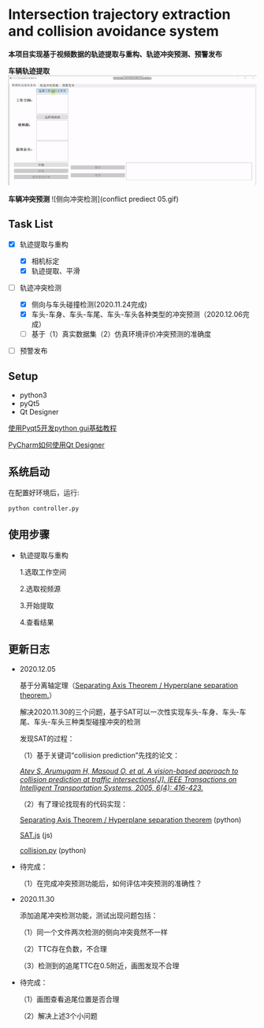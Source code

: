 # Intersection trajectory extraction and collision avoidance system
**本项目实现基于视频数据的轨迹提取与重构、轨迹冲突预测、预警发布**

**车辆轨迹提取**
![操作展示](pic.gif)


**车辆冲突预测**
![侧向冲突检测](conflict prediect 05.gif)



## Task List

- [x] 轨迹提取与重构
    - [x] 相机标定
    - [x] 轨迹提取、平滑

- [ ] 轨迹冲突检测
    - [x] 侧向与车头碰撞检测(2020.11.24完成)
    - [x] 车头-车身、车头-车尾、车头-车头各种类型的冲突预测（2020.12.06完成）
    - [ ] 基于（1）真实数据集（2）仿真环境评价冲突预测的准确度

- [ ] 预警发布


## Setup
 - python3
 - pyQt5
 - Qt Designer 
    
[使用Pyqt5开发python gui基础教程](https://blog.csdn.net/qq_38412868/article/details/88972863)

[PyCharm如何使用Qt Designer](https://blog.csdn.net/stone0823/article/details/104101130)

## 系统启动

在配置好环境后，运行:

```pyhthon
python controller.py
```


## 使用步骤

- 轨迹提取与重构

    1.选取工作空间
    
    2.选取视频源
    
    3.开始提取
    
    4.查看结果
    
## 更新日志

- 2020.12.05

   基于分离轴定理（[Separating Axis Theorem / Hyperplane separation theorem.](https://en.wikipedia.org/wiki/Hyperplane_separation_theorem)）
   
    解决2020.11.30的三个问题，基于SAT可以一次性实现车头-车身、车头-车尾、车头-车头三种类型碰撞冲突的检测

    发现SAT的过程：

     （1）基于关键词“collision prediction”先找的论文：
     
     *[Atev S, Arumugam H, Masoud O, et al. A vision-based approach to collision prediction at traffic intersections[J]. IEEE Transactions on Intelligent Transportation Systems, 2005, 6(4): 416-423.](https://ieeexplore.ieee.org/document/1549845)*
     
     （2）有了理论找现有的代码实现：
            
     [Separating Axis Theorem / Hyperplane separation theorem](https://github.com/JuantAldea/Separating-Axis-Theorem)
    (python)
    
    [SAT.js](https://github.com/jriecken/sat-js)
    (js)
    
    [collision.py](https://github.com/qwertyquerty/collision)
    (python)
 
 - 待完成：
 
    （1）在完成冲突预测功能后，如何评估冲突预测的准确性？   
    
    
- 2020.11.30 

    添加追尾冲突检测功能，测试出现问题包括：
  
  （1）同一个文件两次检测的侧向冲突竟然不一样
  
  （2）TTC存在负数，不合理
 
  （3）检测到的追尾TTC在0.5附近，画图发现不合理

- 待完成：
  
  （1）画图查看追尾位置是否合理
 
  （2）解决上述3个小问题
    
